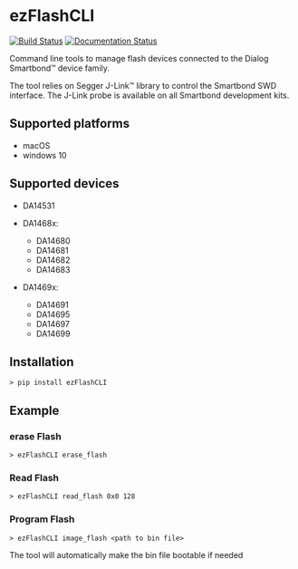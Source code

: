 # ezFlashCLI

[![Build Status](https://travis-ci.org/ezflash/ezFlashCLI.svg?branch=master)](https://travis-ci.org/ezflash/ezFlashCLI)
[![Documentation Status](https://readthedocs.org/projects/ezflashcli/badge/?version=latest)](https://ezflashcli.readthedocs.io/en/latest/?badge=latest)

Command line tools to manage flash devices connected to the Dialog Smartbond™ device family.

The tool relies on Segger J-Link™ library to control the Smartbond SWD interface. The J-Link probe is available on all Smartbond development kits.

## Supported platforms

* macOS
* windows 10

## Supported devices

* DA14531

* DA1468x:
  * DA14680
  * DA14681
  * DA14682
  * DA14683

* DA1469x:
  * DA14691
  * DA14695
  * DA14697
  * DA14699

## Installation

```
> pip install ezFlashCLI
```

## Example

### erase Flash

```
> ezFlashCLI erase_flash
```

### Read Flash

```
> ezFlashCLI read_flash 0x0 128
```

### Program Flash

```
> ezFlashCLI image_flash <path to bin file>
```

The tool will automatically make the bin file bootable if needed
